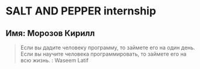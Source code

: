 # SALT AND PEPPER internship
## Имя: Морозов Кирилл

> Если вы дадите человеку программу, то займете его на один день. Если вы научите человека программировать, то займете его на всю жизнь.
: Waseem Latif